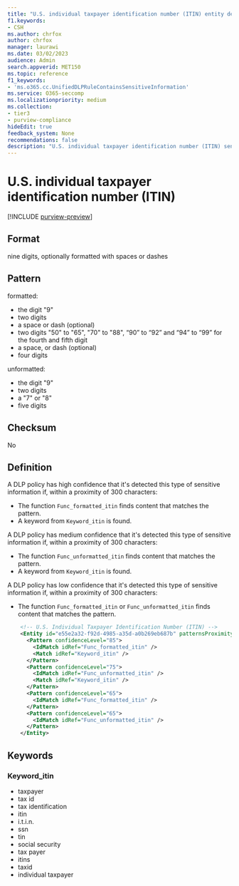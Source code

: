 ```yaml
---
title: "U.S. individual taxpayer identification number (ITIN) entity definition"
f1.keywords:
- CSH
ms.author: chrfox
author: chrfox
manager: laurawi
ms.date: 03/02/2023
audience: Admin
search.appverid: MET150
ms.topic: reference
f1_keywords:
- 'ms.o365.cc.UnifiedDLPRuleContainsSensitiveInformation'
ms.service: O365-seccomp
ms.localizationpriority: medium
ms.collection:
- tier3
- purview-compliance
hideEdit: true
feedback_system: None
recommendations: false
description: "U.S. individual taxpayer identification number (ITIN) sensitive information type entity definition."
---
```


# U.S. individual taxpayer identification number (ITIN)

[!INCLUDE [purview-preview](../includes/purview-preview.md)]

## Format

nine digits, optionally formatted with spaces or dashes

## Pattern

formatted:

- the digit "9"
- two digits
- a space or dash (optional)
- two digits "50" to "65", "70" to "88", “90” to “92” and “94” to “99” for the fourth and fifth digit
- a space, or dash (optional)
- four digits

unformatted:

- the digit "9"
- two digits
- a "7" or "8"
- five digits

## Checksum

No

## Definition

A DLP policy has high confidence that it's detected this type of sensitive information if, within a proximity of 300 characters:

- The function `Func_formatted_itin` finds content that matches the pattern.
- A keyword from `Keyword_itin` is found.

A DLP policy has medium confidence that it's detected this type of sensitive information if, within a proximity of 300 characters:

- The function `Func_unformatted_itin` finds content that matches the pattern.
- A keyword from `Keyword_itin` is found.

A DLP policy has low confidence that it's detected this type of sensitive information if, within a proximity of 300 characters:

- The function `Func_formatted_itin` or `Func_unformatted_itin` finds content that matches the pattern.

```xml
    <!-- U.S. Individual Taxpayer Identification Number (ITIN) -->
    <Entity id="e55e2a32-f92d-4985-a35d-a0b269eb687b" patternsProximity="300" recommendedConfidence="75">
      <Pattern confidenceLevel="85">
        <IdMatch idRef="Func_formatted_itin" />
        <Match idRef="Keyword_itin" />
      </Pattern>
      <Pattern confidenceLevel="75">
        <IdMatch idRef="Func_unformatted_itin" />
        <Match idRef="Keyword_itin" />
      </Pattern>
      <Pattern confidenceLevel="65">
        <IdMatch idRef="Func_formatted_itin" />
      </Pattern>
      <Pattern confidenceLevel="65">
        <IdMatch idRef="Func_unformatted_itin" />
      </Pattern>
    </Entity>
```

## Keywords

### Keyword_itin

- taxpayer
- tax id
- tax identification
- itin
- i.t.i.n.
- ssn
- tin
- social security
- tax payer
- itins
- taxid
- individual taxpayer
